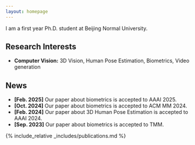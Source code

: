 ```yaml
---
layout: homepage
---
```


<!-- <!-- ## About Me -->

I am a first year Ph.D. student at Beijing Normal University.

## Research Interests

- **Computer Vision:** 3D Vision, Human Pose Estimation, Biometrics, Video generation
<!-- - **Human Computer iteraction:** 3D Human Modelling -->
<!-- - **Machine Learning:** meta-learning, incremental learning, transfer learning -->

## News

- **[Feb. 2025]** Our paper about biometrics is accepted to AAAI 2025.
- **[Oct. 2024]** Our paper about biometrics is accepted to ACM MM 2024.
- **[Feb. 2024]** Our paper about 3D Human Pose Estimation is accepted to AAAI 2024.
- **[Sep. 2023]** Our paper about biometrics is accepted to TMM.

{% include_relative _includes/publications.md %}

<!-- {% include_relative _includes/services.md %} -->
